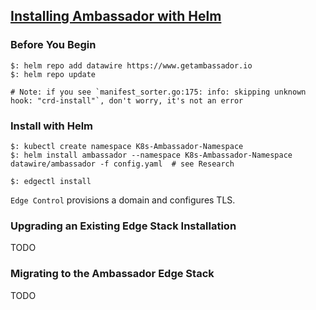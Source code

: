 ## [Installing Ambassador with Helm](https://www.getambassador.io/docs/latest/topics/install/helm/)

### Before You Begin

```
$: helm repo add datawire https://www.getambassador.io
$: helm repo update

# Note: if you see `manifest_sorter.go:175: info: skipping unknown hook: "crd-install"`, don't worry, it's not an error
```

### Install with Helm

```
$: kubectl create namespace K8s-Ambassador-Namespace
$: helm install ambassador --namespace K8s-Ambassador-Namespace datawire/ambassador -f config.yaml  # see Research

$: edgectl install
```

`Edge Control` provisions a domain and configures TLS.  

### Upgrading an Existing Edge Stack Installation

TODO

### Migrating to the Ambassador Edge Stack

TODO
